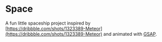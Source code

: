 # Space
A fun little spaceship project inspired by [https://dribbble.com/shots/1323389-Meteor](https://dribbble.com/shots/1323389-Meteor) and animated with [GSAP](https://greensock.com/gsap).
